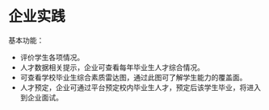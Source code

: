 # 企业实践

基本功能：
* 评价学生各项情况。
* 人才数据相关提示，企业可查看每年毕业生人才综合情况。
* 可查看学校毕业生综合素质雷达图，通过此图可了解学生能力的覆盖面。
* 人才预定，企业可通过平台预定校内毕业生人才，预定后该学生毕业，将进入到企业面试。
